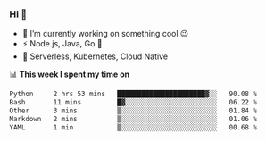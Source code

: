 ### Hi 👋

<!--
**nodejh/nodejh** is a ✨ _special_ ✨ repository because its `README.md` (this file) appears on your GitHub profile.

Here are some ideas to get you started:

- 🔭 I’m currently working on ...
- 🌱 I’m currently learning ...
- 👯 I’m looking to collaborate on ...
- 🤔 I’m looking for help with ...
- 💬 Ask me about ...
- 📫 How to reach me: ...
- 😄 Pronouns: ...
- ⚡ Fun fact: ...
-->

- 🔭 I’m currently working on something cool :wink:
- ⚡ Node.js, Java, Go :thought_balloon:
- 🤖 Serverless, Kubernetes, Cloud Native

📊 **This week I spent my time on**

<!--START_SECTION:waka-->

```txt
Python     2 hrs 53 mins   ██████████████████████▓░░   90.08 %
Bash       11 mins         █▓░░░░░░░░░░░░░░░░░░░░░░░   06.22 %
Other      3 mins          ▒░░░░░░░░░░░░░░░░░░░░░░░░   01.84 %
Markdown   2 mins          ▒░░░░░░░░░░░░░░░░░░░░░░░░   01.06 %
YAML       1 min           ▒░░░░░░░░░░░░░░░░░░░░░░░░   00.68 %
```

<!--END_SECTION:waka-->


<!--
:traffic_light: **Visitors**

![visitors](https://visitor-badge.glitch.me/badge?page_id=nodejh.nodejh)
-->
